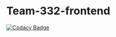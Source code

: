 # Team-332-frontend

[![Codacy Badge](https://api.codacy.com/project/badge/Grade/5ef9ea85d81e42019523358168b8b657)](https://app.codacy.com/gh/BuildForSDGCohort2/Team-332-frontend?utm_source=github.com&utm_medium=referral&utm_content=BuildForSDGCohort2/Team-332-frontend&utm_campaign=Badge_Grade_Settings)
